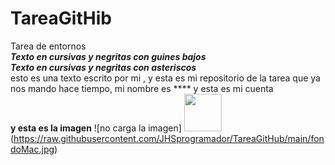 # TareaGitHib
Tarea de entornos
<br>
___Texto en cursivas y negritas con guines bajos___
<br>
***Texto en cursivas y negritas con asteriscos***
<br>
esto es una texto escrito por mi , y esta es mi repositorio de la tarea que ya nos mando hace tiempo, mi nombre es **** y esta es mi cuenta
<br>
**y esta es la imagen**
![no carga la imagen]
<img src="http://url/fondoMac.jpg" height="60" width="60" >
(https://raw.githubusercontent.com/JHSprogramador/TareaGitHub/main/fondoMac.jpg)
